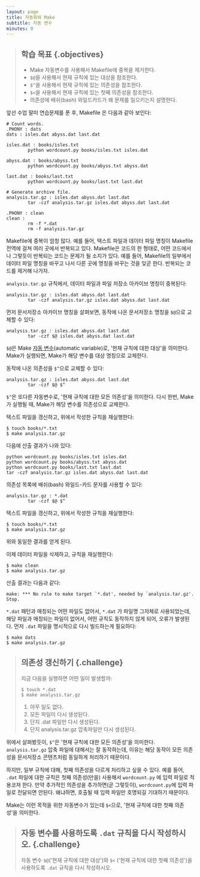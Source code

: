 ```yaml
---
layout: page
title: 자동화와 Make
subtitle: 자동 변수
minutes: 0
---
```


> ## 학습 목표 {.objectives}
>
> * Make 자동변수를 사용해서 Makefile에 중복을 제거한다.
> * `$@`을 사용해서 현재 규칙에 있는 대상을 참조한다.
> * `$^`을 사용해서 현재 규칙에 있는 의존성을 참조한다.
> * `$<`을 사용해서 현재 규칙에 있는 첫째 의존성을 참조한다.
> * 의존성에 배쉬(bash) 와일드카드가 왜 문제를 일으키는지 설명한다.

앞선 수업 말미 연습문제를 푼 후, Makefile 은 다음과 같아 보인다:

~~~ {.make}
# Count words.
.PHONY : dats
dats : isles.dat abyss.dat last.dat

isles.dat : books/isles.txt
        python wordcount.py books/isles.txt isles.dat

abyss.dat : books/abyss.txt
        python wordcount.py books/abyss.txt abyss.dat

last.dat : books/last.txt
        python wordcount.py books/last.txt last.dat

# Generate archive file.
analysis.tar.gz : isles.dat abyss.dat last.dat
        tar -czf analysis.tar.gz isles.dat abyss.dat last.dat

.PHONY : clean
clean :
        rm -f *.dat
        rm -f analysis.tar.gz
~~~

Makefile에 중복이 엄청 많다.
예를 들어, 텍스트 파일과 데이터 파일 명칭이 Makefile 전역에 걸쳐 여러 곳에서 반복되고 있다.
Makefile은 코드의 한 형태로, 어떤 코드에서나 그렇듯이 반복되는 코드는 문제가 될 소지가 있다.
예를 들어, Makefile의 일부에서 데이터 파일 명칭을 바꾸고 나서 다른 곳에 명칭을 바꾸는 것을 잊곧 한다.
반복되는 코드를 제거해 나가자.

`analysis.tar.gz` 규칙에서, 데이터 파일과 파일 저장소 아카이브 명칭이 중복된다:

~~~ {.make}
analysis.tar.gz : isles.dat abyss.dat last.dat
        tar -czf analysis.tar.gz isles.dat abyss.dat last.dat
~~~

먼저 문서저장소 아카이브 명칭을 살펴보면, 
동작에 나온 문서저장소 명칭을 `$@`으로 교체할 수 있다:

~~~ {.make}
analysis.tar.gz : isles.dat abyss.dat last.dat
        tar -czf $@ isles.dat abyss.dat last.dat
~~~

`$@`은 Make [자동 변수](reference.html#automatic-variable)(automatic variable)로,
'현재 규칙에 대한 대상'을 의미한다.
Make가 실행되면, Make가 해당 변수를 대상 명칭으로 교체한다.

동작에 나온 의존성을 `$^`으로 교체할 수 있다:

~~~ {.make}
analysis.tar.gz : isles.dat abyss.dat last.dat
        tar -czf $@ $^
~~~

`$^`은 또다른 자동변수로, '현재 규칙에 대한 모든 의존성'을 의미한다.
다시 한번, Make가 실행될 때, Make가 해당 변수를 의존성으로 교체한다.

텍스트 파일을 갱신하고, 위에서 작성한 규칙을 재실행한다:

~~~ {.bash}
$ touch books/*.txt
$ make analysis.tar.gz
~~~

다음에 산출 결과가 나와 있다:

~~~ {.output}
python wordcount.py books/isles.txt isles.dat
python wordcount.py books/abyss.txt abyss.dat
python wordcount.py books/last.txt last.dat
tar -czf analysis.tar.gz isles.dat abyss.dat last.dat
~~~

의존성 목록에 배쉬(bash) 와일드-카드 문자를 사용할 수 있다:

~~~ {.make}
analysis.tar.gz : *.dat
        tar -czf $@ $^
~~~

텍스트 파일을 갱신하고, 위에서 작성한 규칙을 재실행한다:

~~~ {.bash}
$ touch books/*.txt
$ make analysis.tar.gz
~~~

위와 동일한 결과를 얻게 된다.

이제 데이터 파일을 삭제하고, 규칙을 재실행한다:

~~~ {.bash}
$ make clean
$ make analysis.tar.gz
~~~

산출 결과는 다음과 같다:

~~~ {.error}
make: *** No rule to make target `*.dat', needed by `analysis.tar.gz'.  Stop.
~~~

`*.dat` 패턴과 매칭되는 어떤 파일도 없어서,
`*.dat` 가 파일명 그자체로 사용되었는데,
해당 파일과 매칭되는 파일이 없어서, 어떤 규칙도 동작하지 않게 되어, 오류가 발생된다.
먼저 `.dat` 파일을 명시적으로 다시 빌드하는게 필요하다:

~~~ {.bash}
$ make dats
$ make analysis.tar.gz
~~~

> ## 의존성 갱신하기 {.challenge}
> 
> 지금 다음을 실행하면 어떤 일이 발생할까:
> 
> ~~~ {.bash}
> $ touch *.dat
> $ make analysis.tar.gz
> ~~~
> 
> 1. 아무 일도 없다.
> 2. 모든 파일이 다시 생성된다.
> 3. 단지 .dat 파일만 다시 생성된다.
> 4. 단지 analysis.tar.gz 압축파일만 다시 생성된다.

위에서 살펴봤듯이, `$^`은 '현재 규칙에 대한 모든 의존성'을 의미한다.
`analysis.tar.gz` 압축 파일에 대해서는 잘 동작하는데, 
이유는 해당 동작이 모든 의존성을 문서저장소 콘텐츠처럼 동일하게 처리하기 때문이다.

하지만, 일부 규칙에 대해, 첫째 의존성을 다르게 처리하고 싶을 수 있다.
예를 들어, `.dat` 파일에 대한 규칙은 첫째 의존성(만을) 사용해서 `wordcount.py` 에 
입력 파일로 적용코져 한다.
만약 추가적인 의존성을 추가하면(곧 그렇듯이), `wordcount.py`에 입력 파일로 전달되면 안된다. 
왜냐하면, 호출될 때 입력 파일만 호명되길 기대하기 때문이다.

Make는 이런 목적을 위한 자동변수가 있는데 `$<`으로, '현재 규칙에 대한 첫째 의존성'을 의미한다.

> ## 자동 변수를 사용하도록 `.dat` 규칙을 다시 작성하시오. {.challenge}
>
> 자동 변수  `$@`('현재 규칙에 대한 대상')와 `$<` ('현재 규칙에 대한 첫째 의존성')을 사용하도록 `.dat` 규칙을 다시 작성하시오.
